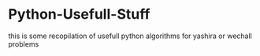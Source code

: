 # Python-Usefull-Stuff
this is some recopilation of usefull python algorithms for yashira or wechall problems
